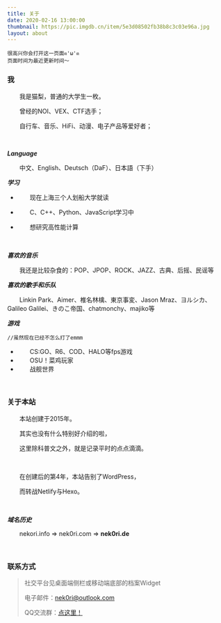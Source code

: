 ```yaml
---
title: 关于
date: 2020-02-16 13:00:00
thumbnail: https://pic.imgdb.cn/item/5e3d08502fb38b8c3c03e96a.jpg
layout: about
---
```


	很高兴你会打开这一页面ฅ'ω'ฅ
    页面时间为最近更新时间～

### 我

&emsp;&emsp;我是猫梨，普通的大学生一枚。

&emsp;&emsp;曾经的NOI、VEX、CTF选手；

&emsp;&emsp;自行车、音乐、HiFi、动漫、电子产品等爱好者；

<br/>

***Language***

&emsp;&emsp;中文、English、Deutsch（DaF）、日本語（下手）

***学习***

* &emsp;&emsp;现在上海三个人划船大学就读

* &emsp;&emsp;C、C++、Python、JavaScript学习中

* &emsp;&emsp;想研究高性能计算

<br/>

***喜欢的音乐***

&emsp;&emsp;我还是比较杂食的：POP、JPOP、ROCK、JAZZ、古典、后摇、民谣等

***喜欢的歌手和乐队***

&emsp;&emsp;Linkin Park、Aimer、椎名林檎、東京事変、Jason Mraz、ヨルシカ、Galileo Galilei、きのこ帝国、chatmonchy、majiko等

***游戏***

    //虽然现在已经不怎么打了emmm

* &emsp;&emsp;CS:GO、R6、COD、HALO等fps游戏 
* &emsp;&emsp;OSU！菜鸡玩家
* &emsp;&emsp;战舰世界

<br/>

### 关于本站

&emsp;&emsp;本站创建于2015年。

&emsp;&emsp;其实也没有什么特别好介绍的啦，

&emsp;&emsp;这里除科普文之外，就是记录平时的点点滴滴。

<br/>

&emsp;&emsp;在创建后的第4年，本站告别了WordPress，

&emsp;&emsp;而转战Netlify与Hexo。

<br/>

***域名历史***

&emsp;&emsp;nekori.info => nek0ri.com => **nek0ri.de**
  
<br/>

### 联系方式

> 社交平台见桌面端侧栏或移动端底部的档案Widget
>
> 电子邮件：[nek0ri@outlook.com](nek0ri@outlook.com)
>
> QQ交流群：[点这里！](https://jq.qq.com/?_wv=1027&k=5OOQ0EF)
